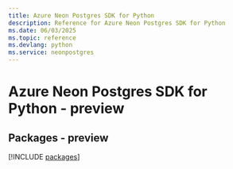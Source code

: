 ```yaml
---
title: Azure Neon Postgres SDK for Python
description: Reference for Azure Neon Postgres SDK for Python
ms.date: 06/03/2025
ms.topic: reference
ms.devlang: python
ms.service: neonpostgres
---
```

# Azure Neon Postgres SDK for Python - preview
## Packages - preview
[!INCLUDE [packages](neon-postgres-index.md)]